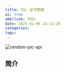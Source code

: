 ```yaml
---
title: SSL 证书管理
ai: true
abbrlink: 702c
date: 2025-01-06 14:12:29
categories:
tags:
---
```


<!-- markdownlint-disable-next-line MD033 -->
<meta name="referrer" content="no-referrer"/>

![random-pic-api](https://cover.dong4j.ink:1024)

## 简介

<!-- 
https://eff-certbot.readthedocs.io/en/stable/using.html#certbot-commands
https://juejin.cn/post/7205839782381928508
https://kuokuo.io/2019/08/05/get-lets-encrypt-cert/

https://github.com/usual2970/certimate
-->
